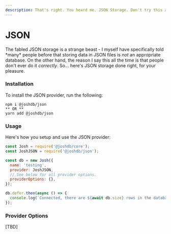 ```yaml
---
description: That's right. You heard me. JSON Storage. Don't try this at home, folks!
---
```


# JSON

The fabled JSON storage is a strange beast - I myself have specifically told \*many\* people before that storing data in JSON files is _not_ an appropriate database. On the other hand, the reason I say this all the time is that people don't ever do it _correctly_. So... here's JSON storage done right, for your pleasure.

### Installation

To install the JSON provider, run the following:

```
npm i @joshdb/json
** OR **
yarn add @joshdb/json
```

### Usage

Here's how you setup and use the JSON provider:&#x20;

```javascript
const Josh = require('@joshdb/core');
const JoshJSON = require('@joshdb/json');

const db = new Josh({
  name: 'testing',
  provider: JoshJSON,
  // See below for all provider options.
  providerOptions: {},
});

db.defer.then(async () => {
  console.log(`Connected, there are ${await db.size} rows in the database.`);
});
```

### Provider Options

\[TBD]
